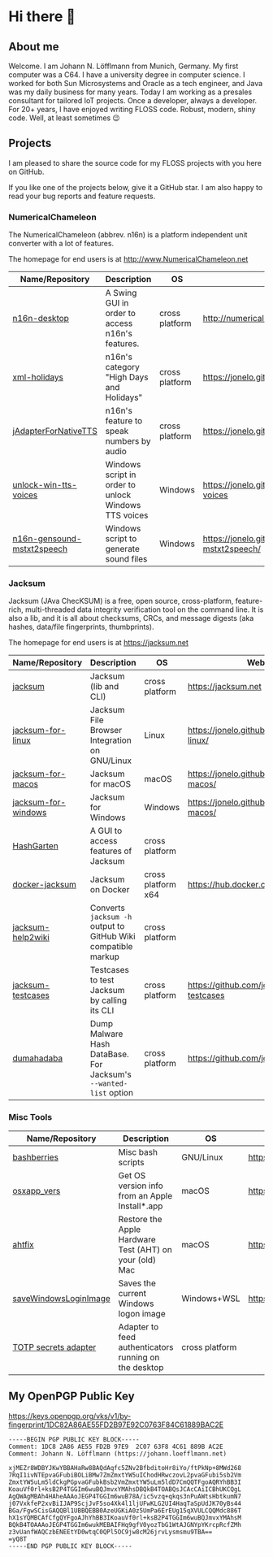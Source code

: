# Hi there 👋

## About me

Welcome.  I am Johann N. Löfflmann from Munich, Germany.  My first computer was a C64.  I have a university degree in computer science.  I worked for both Sun Microsystems and Oracle as a tech engineer, and Java was my daily business for many years.  Today I am working as a presales consultant for tailored IoT projects.  Once a developer, always a developer.  For 20+ years, I have enjoyed writing FLOSS code. Robust, modern, shiny code. Well, at least sometimes 😉

## Projects

I am pleased to share the source code for my FLOSS projects with you here on GitHub.

If you like one of the projects below, give it a GitHub star.
I am also happy to read your bug reports and feature requests.

### NumericalChameleon

The NumericalChameleon (abbrev. n16n) is a platform independent unit converter with a lot of features.

The homepage for end users is at http://www.NumericalChameleon.net

| Name/Repository                                                         | Description                                           | OS   | Webpage                                              |
| ----------------------------------------------------------------------- | ----------------------------------------------------- | ---- | ------------------------------------------------ |
| [n16n-desktop](https://github.com/jonelo/n16n-desktop)                  | A Swing GUI in order to access n16n's features.       | cross platform | http://numericalchameleon.net                        |
| [xml-holidays](https://github.com/jonelo/xml-holidays)                  | n16n's category "High Days and Holidays"              | cross platform | https://jonelo.github.io/xml-holidays/               |
| [jAdapterForNativeTTS](https://github.com/jonelo/jAdapterForNativeTTS)  | n16n's feature to speak numbers by audio              | cross platform | https://jonelo.github.io/jAdapterForNativeTTS        |
| [unlock-win-tts-voices](https://github.com/jonelo/unlock-win-tts-voices) | Windows script in order to unlock Windows TTS voices | Windows | https://jonelo.github.io/unlock-win-tts-voices       |
| [n16n-gensound-mstxt2speech](https://github.com/jonelo/n16n-gensound-mstxt2speech) | Windows script to generate sound files     | Windows | https://jonelo.github.io/n16n-gensound-mstxt2speech/ |
 

### Jacksum

Jacksum (JAva ChecKSUM) is a free, open source, cross-platform, feature-rich, multi-threaded data integrity verification tool on the command line. It is also a lib, and it is all about checksums, CRCs, and message digests (aka hashes, data/file fingerprints, thumbprints).

The homepage for end users is at https://jacksum.net

| Name/Repository                                                          | Description                                           | OS | Webpage                                        |
| ------------------------------------------------------------------------ | ----------------------------------------------------- | --- | ------------------------------------------- |
| [jacksum](https://github.com/jonelo/jacksum)                             | Jacksum (lib and CLI)                                 | cross platform | https://jacksum.net                            |
| [jacksum-for-linux](https://github.com/jonelo/jacksum-for-linux)         | Jacksum File Browser Integration on GNU/Linux         | Linux | https://jonelo.github.io/jacksum-for-linux/    |
| [jacksum-for-macos](https://github.com/jonelo/jacksum-for-macos)         | Jacksum for macOS                                     | macOS | https://jonelo.github.io/jacksum-for-macos/    |
| [jacksum-for-windows](https://github.com/jonelo/jacksum-for-windows)     | Jacksum for Windows                                   | Windows | https://jonelo.github.io/jacksum-for-macos/    |
| [HashGarten](https://github.com/jonelo/HashGarten)                       | A GUI to access features of Jacksum                   | cross platform |                                                |
| [docker-jacksum](https://github.com/jonelo/docker-jacksum)               | Jacksum on Docker                                     | cross platform x64 | https://hub.docker.com/r/jonelo/jacksum        |
| [jacksum-help2wiki](https://github.com/jonelo/jacksum-help2wiki)         | Converts `jacksum -h` output to GitHub Wiki compatible markup | cross platform | |
| [jacksum-testcases](https://github.com/jonelo/jacksum-testcases)         | Testcases to test Jacksum by calling its CLI          | cross platform | https://github.com/jonelo/jacksum-testcases    |
| [dumahadaba](https://github.com/jonelo/dumahadaba)                       | Dump Malware Hash DataBase. For Jacksum's `--wanted-list` option | cross platform | https://github.com/jonelo/dumahadaba    |


### Misc Tools

| Name/Repository                                                          | Description                                             | OS          | Webpage                                         |
| ------------------------------------------------------------------------ | ------------------------------------------------------- | ----------- | ----------------------------------------------- |
| [bashberries](https://github.com/jonelo/bashberries)                     | Misc bash scripts                                       | GNU/Linux   | https://jonelo.github.io/bashberries/           |
| [osxapp_vers](https://github.com/jonelo/osxapp_vers)                     | Get OS version info from an Apple Install*.app          | macOS       | https://jonelo.github.io/osxapp_vers/           |
| [ahtfix](https://github.com/jonelo/ahtfix)                               | Restore the Apple Hardware Test (AHT) on your (old) Mac | macOS       | https://jonelo.github.io/ahtfix/                |
| [saveWindowsLoginImage](https://github.com/jonelo/saveWindowsLogonImage) | Saves the current Windows logon image                   | Windows+WSL | https://jonelo.github.io/saveWindowsLogonImage/ |
| [TOTP secrets adapter](https://github.com/jonelo/totp-secrets-adapter)   | Adapter to feed authenticators running on the desktop   | cross platform |  |


## My OpenPGP Public Key

https://keys.openpgp.org/vks/v1/by-fingerprint/1DC82A86AE55FD2B97E92C0763F84C61889BAC2E
```
-----BEGIN PGP PUBLIC KEY BLOCK-----
Comment: 1DC8 2A86 AE55 FD2B 97E9  2C07 63F8 4C61 889B AC2E
Comment: Johann N. Löfflmann (https://johann.loefflmann.net)

xjMEZr8WDBYJKwYBBAHaRw8BAQdAqfc5ZNv2BfbditoHr8iYo/ftPkNp+8MWd268
7RqI1ivNTEpvaGFubiBOLiBMw7ZmZmxtYW5uIChodHRwczovL2pvaGFubi5sb2Vm
ZmxtYW5uLm5ldCkgPGpvaGFubkBsb2VmZmxtYW5uLm5ldD7CmQQTFgoAQRYhBB3I
KoauVf0rl+ksB2P4TGGIm6wuBQJmvxYMAhsDBQkB4TOABQsJCAcCAiICBhUKCQgL
AgQWAgMBAh4HAheAAAoJEGP4TGGIm6wuB78A/ic5vzq+qkqs3nPuAWtsHbtkumN7
j07VxkfeP2xvBiIJAP9ScjJvF5so4Xk4l1ljUFwKLG2UI4HaqTaSpUdJK70yBs44
BGa/FgwSCisGAQQBl1UBBQEBB0AzeUGKiA0z5UmPa6ErEUg15qXVULCQQMdc886T
hX1sYQMBCAfCfgQYFgoAJhYhBB3IKoauVf0rl+ksB2P4TGGIm6wuBQJmvxYMAhsM
BQkB4TOAAAoJEGP4TGGIm6wukMEBAIFHq9gfV0yozTbG1WtAJGNYpYKrcpRcfZMh
z3vUanfWAQCzbENEEtYD0wtqC0QPl5OC9jw8cM26jrvLysmsmu9TBA==
=yQ8T
-----END PGP PUBLIC KEY BLOCK-----
```


<!--
**jonelo/jonelo** is a ✨ _special_ ✨ repository because its `README.md` (this file) appears on your GitHub profile.

Here are some ideas to get you started:

- 🔭 I’m currently working on ...
- 🌱 I’m currently learning ...
- 👯 I’m looking to collaborate on ...
- 🤔 I’m looking for help with ...
- 💬 Ask me about ...
- 📫 How to reach me: ...
- 😄 Pronouns: ...
- ⚡ Fun fact: ...
-->


